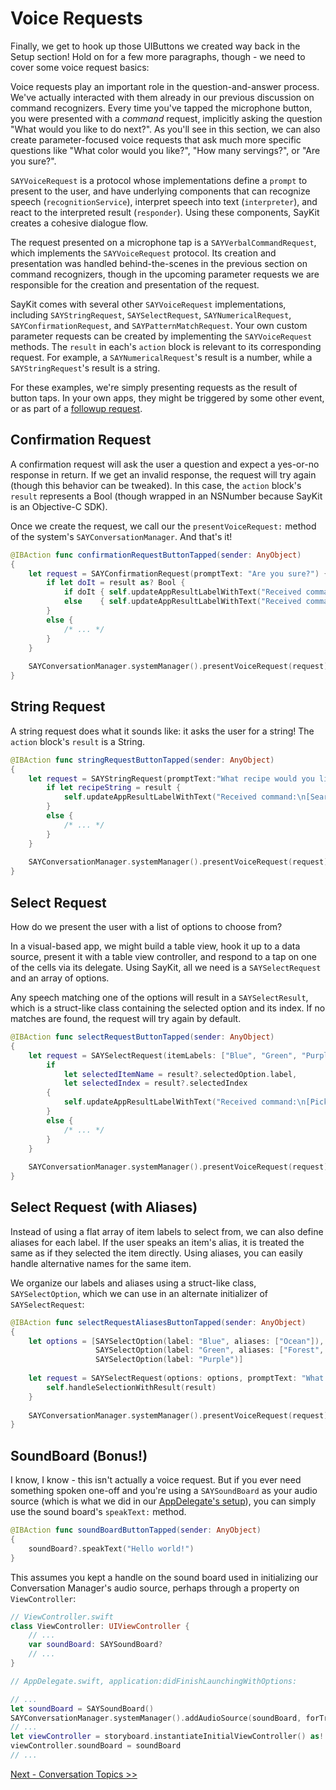 # Voice Requests

Finally, we get to hook up those UIButtons we created way back in the Setup section! Hold on for a few more paragraphs, though - we need to cover some voice request basics:

Voice requests play an important role in the question-and-answer process. We've actually interacted with them already in our previous discussion on command recognizers. Every time you've tapped the microphone button, you were presented with a *command* request, implicitly asking the question "What would you like to do next?". As you'll see in this section, we can also create parameter-focused voice requests that ask much more specific questions like "What color would you like?", "How many servings?", or "Are you sure?".

`SAYVoiceRequest` is a protocol whose implementations define a `prompt` to present to the user, and have underlying components that can recognize speech (`recognitionService`), interpret speech into text (`interpreter`), and react to the interpreted result (`responder`). Using these components, SayKit creates a cohesive dialogue flow.

The request presented on a microphone tap is a `SAYVerbalCommandRequest`, which implements the `SAYVoiceRequest` protocol. Its creation and presentation was handled behind-the-scenes in the previous section on command recognizers, though in the upcoming parameter requests we are responsible for the creation and presentation of the request.

SayKit comes with several other `SAYVoiceRequest` implementations, including `SAYStringRequest`, `SAYSelectRequest`, `SAYNumericalRequest`, `SAYConfirmationRequest`, and `SAYPatternMatchRequest`. Your own custom parameter requests can be created by implementing the `SAYVoiceRequest` methods. The `result` in each's `action` block is relevant to its corresponding request. For example, a `SAYNumericalRequest`'s result is a number, while a `SAYStringRequest`'s result is a string.

For these examples, we're simply presenting requests as the result of button taps. In your own apps, they might be triggered by some other event, or as part of a [followup request](./02-command-recognizers.md#followup-requests).


## Confirmation Request

A confirmation request will ask the user a question and expect a yes-or-no response in return. If we get an invalid response, the request will try again (though this behavior can be tweaked). In this case, the `action` block's `result` represents a Bool (though wrapped in an NSNumber because SayKit is an Objective-C SDK).

Once we create the request, we call our the `presentVoiceRequest:` method of the system's `SAYConversationManager`. And that's it!

```swift
@IBAction func confirmationRequestButtonTapped(sender: AnyObject)
{
    let request = SAYConfirmationRequest(promptText: "Are you sure?") { result in
        if let doIt = result as? Bool {
            if doIt { self.updateAppResultLabelWithText("Received command:\n[Do it!]") }
            else    { self.updateAppResultLabelWithText("Received command:\n[Don't do it!]") }
        }
        else {
            /* ... */
        }
    }
    
    SAYConversationManager.systemManager().presentVoiceRequest(request)
}
```

## String Request

A string request does what it sounds like: it asks the user for a string! The `action` block's `result` is a String.

```swift
@IBAction func stringRequestButtonTapped(sender: AnyObject)
{
    let request = SAYStringRequest(promptText:"What recipe would you like to search for?") { result in
        if let recipeString = result {
            self.updateAppResultLabelWithText("Received command:\n[Search for \(recipeString)]")
        }
        else {
            /* ... */
        }
    }
    
    SAYConversationManager.systemManager().presentVoiceRequest(request)
}
```

## Select Request
How do we present the user with a list of options to choose from?

In a visual-based app, we might build a table view, hook it up to a data source, present it with a table view controller, and respond to a tap on one of the cells via its delegate. Using SayKit, all we need is a `SAYSelectRequest` and an array of options.

Any speech matching one of the options will result in a `SAYSelectResult`, which is a struct-like class containing the selected option and its index. If no matches are found, the request will try again by default.

```swift
@IBAction func selectRequestButtonTapped(sender: AnyObject)
{
    let request = SAYSelectRequest(itemLabels: ["Blue", "Green", "Purple"], promptText: "What color would you like?") { result in
        if
            let selectedItemName = result?.selectedOption.label,
            let selectedIndex = result?.selectedIndex
        {
            self.updateAppResultLabelWithText("Received command:\n[Pick color \(selectedItemName) at index \(selectedIndex)]")
        }
        else {
            /* ... */
        }
    }
    
    SAYConversationManager.systemManager().presentVoiceRequest(request)
}
```

## Select Request (with Aliases)

Instead of using a flat array of item labels to select from, we can also define aliases for each label. If the user speaks an item's alias, it is treated the same as if they selected the item directly. Using aliases, you can easily handle alternative names for the same item. 

We organize our labels and aliases using a struct-like class, `SAYSelectOption`, which we can use in an alternate initializer of `SAYSelectRequest`:

```swift
@IBAction func selectRequestAliasesButtonTapped(sender: AnyObject)
{
    let options = [SAYSelectOption(label: "Blue", aliases: ["Ocean"]),
                   SAYSelectOption(label: "Green", aliases: ["Forest", "Emerald"]),
                   SAYSelectOption(label: "Purple")]
    
    let request = SAYSelectRequest(options: options, promptText: "What color would you like?") { result in
        self.handleSelectionWithResult(result)
    }
    
    SAYConversationManager.systemManager().presentVoiceRequest(request)
}
```

## SoundBoard (Bonus!)

I know, I know - this isn't actually a voice request. But if you ever need something spoken one-off and you're using a `SAYSoundBoard` as your audio source (which is what we did in our [AppDelegate's setup](./01-setup.md#conversation-manager-setup)), you can simply use the sound board's `speakText:` method.

```swift
@IBAction func soundBoardButtonTapped(sender: AnyObject)
{
    soundBoard?.speakText("Hello world!")
}
```

This assumes you kept a handle on the sound board used in initializing our Conversation Manager's audio source, perhaps through a property on `ViewController`:

```swift
// ViewController.swift
class ViewController: UIViewController {
    // ...
    var soundBoard: SAYSoundBoard?
    // ...
}
```

```swift
// AppDelegate.swift, application:didFinishLaunchingWithOptions:

// ...
let soundBoard = SAYSoundBoard()
SAYConversationManager.systemManager().addAudioSource(soundBoard, forTrack:SAYAudioTrackMainIdentifier)
// ...
let viewController = storyboard.instantiateInitialViewController() as! ViewController
viewController.soundBoard = soundBoard
// ...
```

[Next - Conversation Topics >>](./04-conversation-topics.md)
